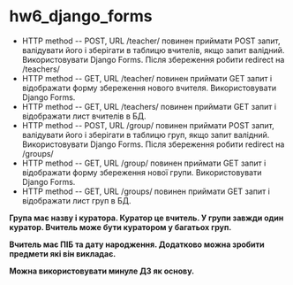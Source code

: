 # hw6_django_forms

- HTTP method -- POST, URL /teacher/ повинен приймати POST запит, валідувати його і зберігати в таблицю вчителів, якщо запит валідний. Використовувати Django Forms. Після збереження робити redirect на /teachers/
- HTTP method -- GET, URL /teacher/ повинен приймати GET запит і відображати форму збереження нового вчителя. Використовувати Django Forms.
- HTTP method -- GET, URL /teachers/ повинен приймати GET запит і відображати лист вчителів в БД.
- HTTP method -- POST, URL /group/ повинен приймати POST запит, валідувати його і зберігати в таблицю груп, якщо запит валідний. Використовувати Django Forms. Після збереження робити redirect на /groups/
- HTTP method -- GET, URL /group/ повинен приймати GET запит і відображати форму збереження нової групи. Використовувати Django Forms.
- HTTP method -- GET, URL /groups/ повинен приймати GET запит і відображати лист груп в БД.

**Група має назву і куратора. Куратор це вчитель. У групи завжди один куратор. Вчитель може бути куратором у багатьох груп.**

**Вчитель має ПІБ та дату народження. Додатково можна зробити предмети які він викладає.**

**Можна використовувати минуле ДЗ як основу.**
